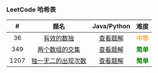 ### LeetCode 哈希表

|  #   |                             题名                             |                   Java/Python                    |                    难度                     |
| :--: | :----------------------------------------------------------: | :----------------------------------------------: | :-----------------------------------------: |
|  36  | [有效的数独](https://leetcode-cn.com/problems/valid-sudoku/) |          [查看题解](36-valid-sudoku.md)          | <strong style="color:#f0ad4e">中等</strong> |
| 349  | [两个数组的交集](https://leetcode-cn.com/problems/intersection-of-two-arrays/) |  [查看题解](349-intersection-of-two-arrays.md)   |  <strong style="color:green">简单</strong>  |
| 1207 | [独一无二的出现次数](https://leetcode-cn.com/problems/unique-number-of-occurrences/) | [查看题解](1207-unique-number-of-occurrences.md) |  <strong style="color:green">简单</strong>  |

